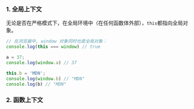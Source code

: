 ### 1. 全局上下文

无论是否在严格模式下，在全局环境中（在任何函数体外部），`this`都指向全局对象。

```js
// 在浏览器中, window 对象同时也是全局对象：
console.log(this === window) // true

a = 37;
console.log(window.a) // 37

this.b = 'MDN';
console.log(window.b) // "MDN"
console.log(b) // "MDN"
```

### 2. 函数上下文

